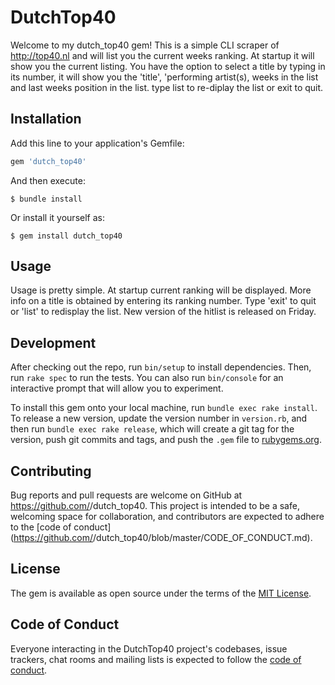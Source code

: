 # DutchTop40

Welcome to my dutch_top40 gem! This is a simple CLI scraper of http://top40.nl and will list you the current weeks ranking. At startup it will show you the current listing. You have the option to select a title by typing in its number, it will show you the 'title', 'performing artist(s), weeks in the list and last weeks position in the list.
type list to re-diplay the list or exit to quit.

## Installation

Add this line to your application's Gemfile:

```ruby
gem 'dutch_top40'
```

And then execute:

    $ bundle install

Or install it yourself as:

    $ gem install dutch_top40

## Usage

Usage is pretty simple. At startup current ranking will be displayed. More info on a title is obtained by entering its ranking number. Type 'exit' to quit or 'list' to redisplay the list. New version of the hitlist is released on Friday.

## Development

After checking out the repo, run `bin/setup` to install dependencies. Then, run `rake spec` to run the tests. You can also run `bin/console` for an interactive prompt that will allow you to experiment.

To install this gem onto your local machine, run `bundle exec rake install`. To release a new version, update the version number in `version.rb`, and then run `bundle exec rake release`, which will create a git tag for the version, push git commits and tags, and push the `.gem` file to [rubygems.org](https://rubygems.org).

## Contributing

Bug reports and pull requests are welcome on GitHub at https://github.com/<github username>/dutch_top40. This project is intended to be a safe, welcoming space for collaboration, and contributors are expected to adhere to the [code of conduct](https://github.com/<github username>/dutch_top40/blob/master/CODE_OF_CONDUCT.md).


## License

The gem is available as open source under the terms of the [MIT License](https://opensource.org/licenses/MIT).

## Code of Conduct

Everyone interacting in the DutchTop40 project's codebases, issue trackers, chat rooms and mailing lists is expected to follow the [code of conduct](https://github.com/raspimeteo/dutch_top40/blob/master/CODE_OF_CONDUCT.md).
